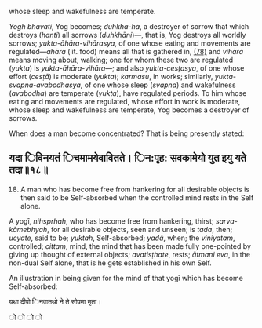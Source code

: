 whose sleep and wakefulness are temperate.

*Yogh bhavati*, Yog becomes; *duhkha-hā*, a destroyer of sorrow that which destroys (*hanti*) all sorrows (*duhkhāni*)—, that is, Yog destroys all worldly sorrows; *yukta-āhāra-vihārasya*, of one whose eating and movements are regulated—*āhāra* (lit. food) means all that is gathered in, [\(78\)](#page--1-0) and *vihāra* means moving about, walking; one for whom these two are regulated (*yukta*) is *yukta-āhāra-vihāra*—; and also *yukta-cesṭasya*, of one whose effort (*cesṭā*) is moderate (*yukta*); *karmasu*, in works; similarly, *yukta-svapna-avabodhasya*, of one whose sleep (*svapna*) and wakefulness (*avabodha*) are temperate (*yukta*), have regulated periods. To him whose eating and movements are regulated, whose effort in work is moderate, whose sleep and wakefulness are temperate, Yog becomes a destroyer of sorrows.

When does a man become concentrated? That is being presently stated:

## यदा िविनयतं िचमामयेवावितते। िन:पृह: सवकामेयो युत इयु यते तदा॥१८॥

18. A man who has become free from hankering for all desirable objects is then said to be Self-absorbed when the controlled mind rests in the Self alone.

A yogī, *nihsprhah*, who has become free from hankering, thirst; *sarva-kāmebhyah*, for all desirable objects, seen and unseen; is *tada*, then; *ucyate*, said to be; *yuktah*, Self-absorbed; *yadā*, when; the *viniyatam*, controlled; *cittam*, mind, the mind that has been made fully one-pointed by giving up thought of external objects; *avatisṭhate*, rests; *ātmani eva*, in the non-dual Self alone, that is he gets established in his own Self.

An illustration in being given for the mind of that yogī which has become Self-absorbed:

यथा दीपो िनवातथो ने ते सोपमा मृता।

ो ो ो ो
